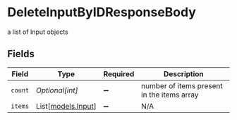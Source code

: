 # DeleteInputByIDResponseBody

a list of Input objects


## Fields

| Field                                      | Type                                       | Required                                   | Description                                |
| ------------------------------------------ | ------------------------------------------ | ------------------------------------------ | ------------------------------------------ |
| `count`                                    | *Optional[int]*                            | :heavy_minus_sign:                         | number of items present in the items array |
| `items`                                    | List[[models.Input](../models/input.md)]   | :heavy_minus_sign:                         | N/A                                        |